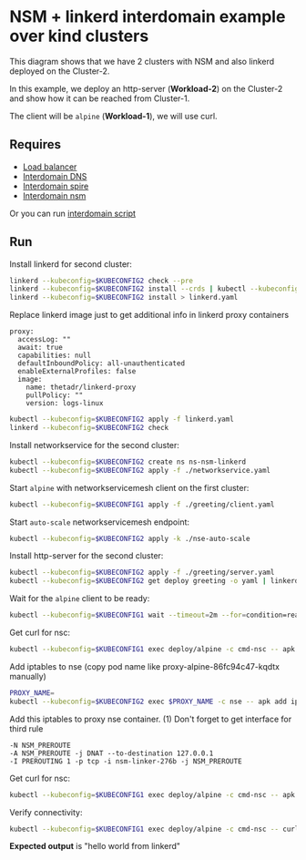 # NSM + linkerd interdomain example over kind clusters



This diagram shows that we have 2 clusters with NSM and also linkerd deployed on the Cluster-2.

In this example, we deploy an http-server (**Workload-2**) on the Cluster-2 and show how it can be reached from Cluster-1.

The client will be `alpine` (**Workload-1**), we will use curl.

## Requires

- [Load balancer](../../loadbalancer)
- [Interdomain DNS](../../dns)
- [Interdomain spire](../../spire)
- [Interdomain nsm](../../nsm)

Or you can run [interdomain script](../../../interdomain.sh)

## Run

Install linkerd for second cluster:
```bash
linkerd --kubeconfig=$KUBECONFIG2 check --pre
linkerd --kubeconfig=$KUBECONFIG2 install --crds | kubectl --kubeconfig=$KUBECONFIG2 apply -f -
linkerd --kubeconfig=$KUBECONFIG2 install > linkerd.yaml
```

Replace linkerd image just to get additional info in linkerd proxy containers
```
proxy:
  accessLog: ""
  await: true
  capabilities: null
  defaultInboundPolicy: all-unauthenticated
  enableExternalProfiles: false
  image:
    name: thetadr/linkerd-proxy
    pullPolicy: ""
    version: logs-linux
```

```bash
kubectl --kubeconfig=$KUBECONFIG2 apply -f linkerd.yaml
linkerd --kubeconfig=$KUBECONFIG2 check
```

Install networkservice for the second cluster:
```bash
kubectl --kubeconfig=$KUBECONFIG2 create ns ns-nsm-linkerd
kubectl --kubeconfig=$KUBECONFIG2 apply -f ./networkservice.yaml
```

Start `alpine` with networkservicemesh client on the first cluster:

```bash
kubectl --kubeconfig=$KUBECONFIG1 apply -f ./greeting/client.yaml
```

Start `auto-scale` networkservicemesh endpoint:
```bash
kubectl --kubeconfig=$KUBECONFIG2 apply -k ./nse-auto-scale
```

Install http-server for the second cluster:
```bash
kubectl --kubeconfig=$KUBECONFIG2 apply -f ./greeting/server.yaml
kubectl --kubeconfig=$KUBECONFIG2 get deploy greeting -o yaml | linkerd --kubeconfig=$KUBECONFIG2 inject - | kubectl --kubeconfig=$KUBECONFIG2 apply -f -
```


Wait for the `alpine` client to be ready:
```bash
kubectl --kubeconfig=$KUBECONFIG1 wait --timeout=2m --for=condition=ready pod -l app=alpine
```

Get curl for nsc:
```bash
kubectl --kubeconfig=$KUBECONFIG1 exec deploy/alpine -c cmd-nsc -- apk add curl
```

Add iptables to nse (copy pod name like proxy-alpine-86fc94c47-kqdtx manually)
```bash
PROXY_NAME=
kubectl --kubeconfig=$KUBECONFIG2 exec $PROXY_NAME -c nse -- apk add iptables
```

Add this iptables to proxy nse container. (1)
Don't forget to get interface for third rule
```
-N NSM_PREROUTE
-A NSM_PREROUTE -j DNAT --to-destination 127.0.0.1
-I PREROUTING 1 -p tcp -i nsm-linker-276b -j NSM_PREROUTE
```

Get curl for nsc:
```bash
kubectl --kubeconfig=$KUBECONFIG1 exec deploy/alpine -c cmd-nsc -- apk add curl
```

Verify connectivity:
```bash
kubectl --kubeconfig=$KUBECONFIG1 exec deploy/alpine -c cmd-nsc -- curl -s greeting.default:9080 | grep -o "hello world from linkerd"
```
**Expected output** is "hello world from linkerd"

